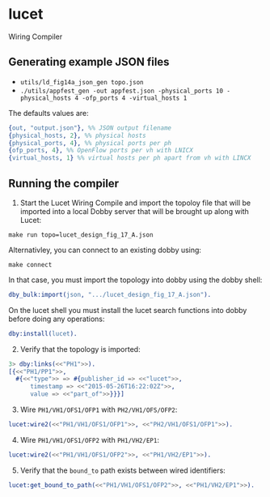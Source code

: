 # lucet #

Wiring Compiler

## Generating example JSON files ##

- `utils/ld_fig14a_json_gen topo.json`
- `./utils/appfest_gen -out appfest.json -physical_ports 10 -physical_hosts 4 -ofp_ports 4 -virtual_hosts 1`

The defaults values are:

```erlang
{out, "output.json"}, %% JSON output filename
{physical_hosts, 2}, %% physical hosts
{physical_ports, 4}, %% physical ports per ph
{ofp_ports, 4}, %% OpenFlow ports per vh with LNICX
{virtual_hosts, 1} %% virtual hosts per ph apart from vh with LINCX
```

## Running the compiler ##

1. Start the Lucet Wiring Compile and import the topoloy file that will
be imported into a local Dobby server that will be brought up along with Lucet:

`make run topo=lucet_design_fig_17_A.json`

Alternativley, you can connect to an existing dobby using:

`make connect`

In that case, you must import the topology into dobby using the dobby shell:

```erlang
dby_bulk:import(json, ".../lucet_design_fig_17_A.json").
```

On the lucet shell you must install the lucet search functions into dobby before doing any operations:

```erlang
dby:install(lucet).
```

2. Verify that the topology is imported:

```erlang
3> dby:links(<<"PH1">>).
[{<<"PH1/PP1">>,
  #{<<"type">> => #{publisher_id => <<"lucet">>,
      timestamp => <<"2015-05-26T16:22:02Z">>,
      value => <<"part_of">>}}}]
```

3. Wire `PH1/VH1/OFS1/OFP1` with `PH2/VH1/OFS/OFP2`:

```erlang
lucet:wire2(<<"PH1/VH1/OFS1/OFP1">>, <<"PH2/VH1/OFS1/OFP1">>).
```

4. Wire `PH1/VH1/OFS1/OFP2` with `PH1/VH2/EP1`:

```erlang
lucet:wire2(<<"PH1/VH1/OFS1/OFP2">>, <<"PH1/VH2/EP1">>).
```

5. Verify that the `bound_to` path exists between wired identifiers:

```erlang
lucet:get_bound_to_path(<<"PH1/VH1/OFS1/OFP2">>, <<"PH1/VH2/EP1">>).
```

